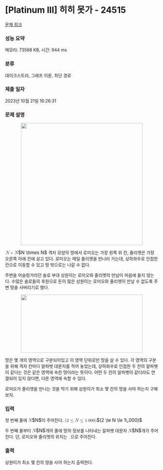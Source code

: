# [Platinum III] 히히 못가 - 24515 

[문제 링크](https://www.acmicpc.net/problem/24515) 

### 성능 요약

메모리: 73568 KB, 시간: 944 ms

### 분류

데이크스트라, 그래프 이론, 최단 경로

### 제출 일자

2023년 10월 21일 16:26:31

### 문제 설명

<p style="text-align: center;"><img alt="" src="https://upload.acmicpc.net/a2316711-75e0-4902-a1b7-8f2b203f8704/-/preview/" style="height: 400px; width: 400px;"><br>
 </p>

<p><mjx-container class="MathJax" jax="CHTML" style="font-size: 109%; position: relative;"> <mjx-math class="MJX-TEX" aria-hidden="true"><mjx-mi class="mjx-i"><mjx-c class="mjx-c1D441 TEX-I"></mjx-c></mjx-mi><mjx-mo class="mjx-n" space="3"><mjx-c class="mjx-cD7"></mjx-c></mjx-mo><mjx-mi class="mjx-i" space="3"><mjx-c class="mjx-c1D441 TEX-I"></mjx-c></mjx-mi></mjx-math><mjx-assistive-mml unselectable="on" display="inline"><math xmlns="http://www.w3.org/1998/Math/MathML"><mi>N</mi><mo>×</mo><mi>N</mi></math></mjx-assistive-mml><span aria-hidden="true" class="no-mathjax mjx-copytext">$N \times N$</span></mjx-container> 격자 모양의 땅에서 로미오는 가장 왼쪽 위 칸, 줄리엣은 가장 오른쪽 아래 칸에 살고 있다. 로미오는 매일 줄리엣을 만나러 가는데, 상하좌우로 인접한 칸으로 이동할 수 있고 땅 밖으로는 나갈 수 없다.</p>

<p>주변을 어슬렁거리던 솔로 부대 상원이는 로미오와 줄리엣의 만남이 마음에 들지 않는다. 수많은 솔로들의 후원으로 돈이 많은 상원이는 로미오와 줄리엣이 만날 수 없도록 주변 땅을 사버리기로 했다.</p>

<p style="text-align: center;"><img alt="" src="https://upload.acmicpc.net/658a1f14-0125-4490-891a-2648dbfc5d5b/-/preview/" style="height: 190px; width: 400px;"></p>

<p>땅은 몇 개의 영역으로 구분되어있고 이 영역 단위로만 땅을 살 수 있다. 각 영역의 구분을 위해 격자 칸마다 알파벳 대문자를 적어 놓았는데, 상하좌우로 인접한 두 칸의 알파벳이 같다는 것은 같은 영역에 속한 땅이라는 뜻이다. 어떤 두 칸의 알파벳이 같더라도 연결되어 있지 않다면, 다른 영역에 속할 수 있다.</p>

<p>로미오가 줄리엣을 만나는 것을 막기 위해 상원이가 최소 몇 칸의 땅을 사야 하는지 구해보자.</p>

### 입력 

 <p>첫 번째 줄에 <mjx-container class="MathJax" jax="CHTML" style="font-size: 109%; position: relative;"><mjx-math class="MJX-TEX" aria-hidden="true"><mjx-mi class="mjx-i"><mjx-c class="mjx-c1D441 TEX-I"></mjx-c></mjx-mi></mjx-math><mjx-assistive-mml unselectable="on" display="inline"><math xmlns="http://www.w3.org/1998/Math/MathML"><mi>N</mi></math></mjx-assistive-mml><span aria-hidden="true" class="no-mathjax mjx-copytext">$N$</span></mjx-container>이 주어진다. <mjx-container class="MathJax" jax="CHTML" style="font-size: 109%; position: relative;"><mjx-math class="MJX-TEX" aria-hidden="true"><mjx-mo class="mjx-n"><mjx-c class="mjx-c28"></mjx-c></mjx-mo><mjx-mn class="mjx-n"><mjx-c class="mjx-c32"></mjx-c></mjx-mn><mjx-mo class="mjx-n" space="4"><mjx-c class="mjx-c2264"></mjx-c></mjx-mo><mjx-mi class="mjx-i" space="4"><mjx-c class="mjx-c1D441 TEX-I"></mjx-c></mjx-mi><mjx-mo class="mjx-n" space="4"><mjx-c class="mjx-c2264"></mjx-c></mjx-mo><mjx-mn class="mjx-n" space="4"><mjx-c class="mjx-c31"></mjx-c></mjx-mn><mjx-mstyle><mjx-mspace style="width: 0.167em;"></mjx-mspace></mjx-mstyle><mjx-mn class="mjx-n"><mjx-c class="mjx-c30"></mjx-c><mjx-c class="mjx-c30"></mjx-c><mjx-c class="mjx-c30"></mjx-c></mjx-mn><mjx-mo class="mjx-n"><mjx-c class="mjx-c29"></mjx-c></mjx-mo></mjx-math><mjx-assistive-mml unselectable="on" display="inline"><math xmlns="http://www.w3.org/1998/Math/MathML"><mo stretchy="false">(</mo><mn>2</mn><mo>≤</mo><mi>N</mi><mo>≤</mo><mn>1</mn><mstyle scriptlevel="0"><mspace width="0.167em"></mspace></mstyle><mn>000</mn><mo stretchy="false">)</mo></math></mjx-assistive-mml><span aria-hidden="true" class="no-mathjax mjx-copytext">$(2 \le N \le 1\,000)$</span> </mjx-container></p>

<p>두 번째 줄부터 <mjx-container class="MathJax" jax="CHTML" style="font-size: 109%; position: relative;"><mjx-math class="MJX-TEX" aria-hidden="true"><mjx-mi class="mjx-i"><mjx-c class="mjx-c1D441 TEX-I"></mjx-c></mjx-mi></mjx-math><mjx-assistive-mml unselectable="on" display="inline"><math xmlns="http://www.w3.org/1998/Math/MathML"><mi>N</mi></math></mjx-assistive-mml><span aria-hidden="true" class="no-mathjax mjx-copytext">$N$</span></mjx-container>개의 줄에 땅의 정보를 나타내는 알파벳 대문자 <mjx-container class="MathJax" jax="CHTML" style="font-size: 109%; position: relative;"><mjx-math class="MJX-TEX" aria-hidden="true"><mjx-mi class="mjx-i"><mjx-c class="mjx-c1D441 TEX-I"></mjx-c></mjx-mi></mjx-math><mjx-assistive-mml unselectable="on" display="inline"><math xmlns="http://www.w3.org/1998/Math/MathML"><mi>N</mi></math></mjx-assistive-mml><span aria-hidden="true" class="no-mathjax mjx-copytext">$N$</span></mjx-container>개가 주어진다. 단, 로미오와 줄리엣의 위치는 <span style="color:#e74c3c;"><code>.</code></span>으로 주어진다.</p>

### 출력 

 <p>상원이가 최소 몇 칸의 땅을 사야 하는지 출력한다.</p>

